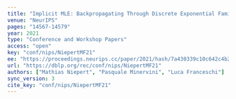 ```yaml
---
title: "Implicit MLE: Backpropagating Through Discrete Exponential Family Distributions."
venue: "NeurIPS"
pages: "14567-14579"
year: 2021
type: "Conference and Workshop Papers"
access: "open"
key: "conf/nips/NiepertMF21"
ee: "https://proceedings.neurips.cc/paper/2021/hash/7a430339c10c642c4b2251756fd1b484-Abstract.html"
url: "https://dblp.org/rec/conf/nips/NiepertMF21"
authors: ["Mathias Niepert", "Pasquale Minervini", "Luca Franceschi"]
sync_version: 3
cite_key: "conf/nips/NiepertMF21"
---
```

